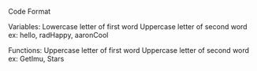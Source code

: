 Code Format 

Variables:
Lowercase letter of first word 
Uppercase letter of second word
ex: hello, radHappy, aaronCool

Functions:
Uppercase letter of first word 
Uppercase letter of second word
ex: GetImu, Stars

